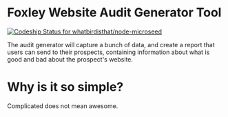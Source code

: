 # Foxley Website Audit Generator Tool

[ ![Codeship Status for whatbirdisthat/node-microseed](https://codeship.com/projects/a6a87e40-44da-0134-749d-02154be91b77/status?branch=master)](https://codeship.com/projects/168513)

The audit generator will capture a bunch of data, and
create a report that users can send to their prospects,
containing information about what is good and bad about
the prospect's website.

# Why is it so simple?

Complicated does not mean awesome.